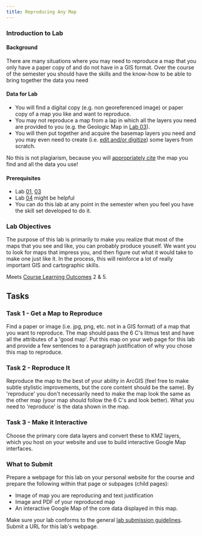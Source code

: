 ```yaml
---
title: Reproducing Any Map
---
```


### Introduction to Lab

#### Background

There are many situations where you may need to reproduce a map  that you only have a paper copy of and do not have in a GIS format. Over the course of the semester you should have the skills and the know-how to be able to bring together the data you need

#### Data for Lab

- You will find a digital copy (e.g. non georeferenced image) or paper copy of a map you like and want to reproduce. 
- You may not reproduce a map from a lap in which all the layers you need are provided to you (e.g. the Geologic Map in [Lab 03](http://gis.joewheaton.org/assignments/labs/lab03)). 
- You will then put together and acquire the basemap layers you need and you may even need to create (i.e. [edit and/or digitize](http://gis.joewheaton.org/assignments/labs/lab04)) some layers from scratch.

No this is not plagiarism, because you will [appropriately cite](http://libguides.usu.edu/content.php?pid=176243&sid=1484011) the map you find and all the data you use!

#### Prerequisites

- Lab [01](http://gis.joewheaton.org/assignments/labs/lab01), [03](http://gis.joewheaton.org/assignments/labs/lab03)
- Lab [04](http://gis.joewheaton.org/assignments/labs/lab04) might be helpful
- You can do this lab at any point in the semester when you feel you have the skill set developed to do it.

### Lab Objectives

The purpose of this lab is primarily to make you realize that most of the maps that you see and like, you can probably produce youself. We want you to look for maps that impress you, and then figure out what it would take to make one just like it. In the process, this will reinforce a lot of really important GIS and cartographic skills.

Meets [Course Learning Outcomes](http://gis.joewheaton.org/about/primary-learning-outcomes) 2 & 5. 

## Tasks

### Task 1 - Get a Map to Reproduce

Find a paper or image (i.e. jpg, png, etc. not in a GIS format) of a map that you want to reproduce. The map should pass the 6 C's litmus test and have all the attributes of a 'good map'. Put this map on your web page for this lab and provide a few sentences to a paragraph justification of why you chose this map to reproduce.

### Task 2 - Reproduce It

Reproduce the map to the best of your ability in ArcGIS (feel free to make subtle stylistic improvements, but the core content should be the same). By 'reproduce' you don't necessarily need to make the map look the same as the other map (your map should follow the 6 C's and look better). What you need to 'reproduce' is the data shown in the map.

### Task 3 - Make it Interactive

Choose the primary core data layers and convert these to KMZ layers, which you host on your website and use to build interactive Google Map interfaces. 

### What to Submit

Prepare a webpage for this lab on your personal website for the course and prepare the following within that page or subpages (child pages):

- Image of map you are reproducing and text justification
- Image and PDF of your reproduced map
- An interactive Google Map of the core data displayed in this map.

Make sure your lab conforms to the general [lab submission guidelines](http://a/joewheaton.org/gis-wats-4930-6920/labs#TOC-Lab-Submission-Guidelines). Submit a URL for this lab's webpage.

